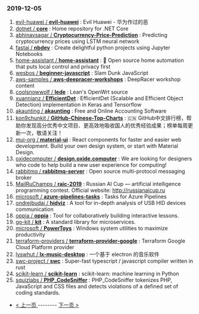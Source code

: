 ### 2019-12-05 
1. [
        evil-huawei /
**evil-huawei**](https://github.com/evil-huawei/evil-huawei) : Evil Huawei - 华为作过的恶
1. [
        dotnet /
**core**](https://github.com/dotnet/core) : Home repository for .NET Core
1. [
        abhinavsagar /
**Cryptocurrency-Price-Prediction**](https://github.com/abhinavsagar/Cryptocurrency-Price-Prediction) : Predicting cryptocurrency prices using LSTM neural network
1. [
        fastai /
**nbdev**](https://github.com/fastai/nbdev) : Create delightful python projects using Jupyter Notebooks
1. [
        home-assistant /
**home-assistant**](https://github.com/home-assistant/home-assistant) : 🏡 Open source home automation that puts local control and privacy first
1. [
        wesbos /
**beginner-javascript**](https://github.com/wesbos/beginner-javascript) : Slam Dunk JavaScript
1. [
        aws-samples /
**aws-deepracer-workshops**](https://github.com/aws-samples/aws-deepracer-workshops) : DeepRacer workshop content
1. [
        coolsnowwolf /
**lede**](https://github.com/coolsnowwolf/lede) : Lean's OpenWrt source
1. [
        xuannianz /
**EfficientDet**](https://github.com/xuannianz/EfficientDet) : EfficientDet (Scalable and Efficient Object Detection) implementation in Keras and Tensorflow
1. [
        akaunting /
**akaunting**](https://github.com/akaunting/akaunting) : Free and Online Accounting Software
1. [
        kon9chunkit /
**GitHub-Chinese-Top-Charts**](https://github.com/kon9chunkit/GitHub-Chinese-Top-Charts) : 🇨🇳 GitHub中文排行榜，帮助你发现高分优秀中文项目、更高效地吸收国人的优秀经验成果；榜单每周更新一次，敬请关注！
1. [
        mui-org /
**material-ui**](https://github.com/mui-org/material-ui) : React components for faster and easier web development. Build your own design system, or start with Material Design.
1. [
        oxidecomputer /
**design.oxide.computer**](https://github.com/oxidecomputer/design.oxide.computer) : We are looking for designers who code to help build a new user experience for computing!
1. [
        rabbitmq /
**rabbitmq-server**](https://github.com/rabbitmq/rabbitmq-server) : Open source multi-protocol messaging broker
1. [
        MailRuChamps /
**raic-2019**](https://github.com/MailRuChamps/raic-2019) : Russian AI Cup — artificial intelligence programming contest. Official website: http://russianaicup.ru
1. [
        microsoft /
**azure-pipelines-tasks**](https://github.com/microsoft/azure-pipelines-tasks) : Tasks for Azure Pipelines
1. [
        ondrejbudai /
**hidviz**](https://github.com/ondrejbudai/hidviz) : A tool for in-depth analysis of USB HID devices communication
1. [
        oppia /
**oppia**](https://github.com/oppia/oppia) : Tool for collaboratively building interactive lessons.
1. [
        go-kit /
**kit**](https://github.com/go-kit/kit) : A standard library for microservices.
1. [
        microsoft /
**PowerToys**](https://github.com/microsoft/PowerToys) : Windows system utilities to maximize productivity
1. [
        terraform-providers /
**terraform-provider-google**](https://github.com/terraform-providers/terraform-provider-google) : Terraform Google Cloud Platform provider
1. [
        lyswhut /
**lx-music-desktop**](https://github.com/lyswhut/lx-music-desktop) : 一个基于 electron 的音乐软件
1. [
        swc-project /
**swc**](https://github.com/swc-project/swc) : Super-fast typescript / javascript compiler written in rust
1. [
        scikit-learn /
**scikit-learn**](https://github.com/scikit-learn/scikit-learn) : scikit-learn: machine learning in Python
1. [
        squizlabs /
**PHP_CodeSniffer**](https://github.com/squizlabs/PHP_CodeSniffer) : PHP_CodeSniffer tokenizes PHP, JavaScript and CSS files and detects violations of a defined set of coding standards. 

- [ < 上一页 ](https://github.com/able8/github-trending-daily-record/blob/master/2019-12-04.md) -------- [ 下一页 > ](https://github.com/able8/github-trending-daily-record/blob/master/2019-12-06.md)